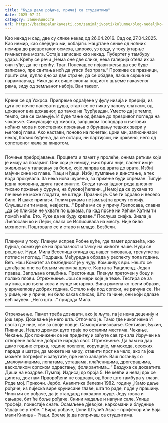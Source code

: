 ```yaml
---
title: "Куда даље рођаче, причај са студентима"
date: 2025-07-21
category: Занимљивости
url: https://backapalankavesti.com/zanimljivosti/kolumne/blog-nedeljko-bacina/kuda-dalje-rodjace-pricaj-sa-studentima/
---
```


Као некад и сад, две су слике
некад од 26.04.2016.
Сад од 27.04.2025.
Као немир, као свеједно ми, кобајаги.
Нацртане сенке од ноћних немира
до расцветалог осмеха, широко,
уз воду, у току јутарње гимнастике мозга.
Остаје записано као некад.
Пубертет у тамбуру удара.
Крећу се речи
„Нема оне две слике, нека галерија
отела их за очи туђе, да не трепћу.
Траг.
Понекад се појави жеља да све буде записано,
пре свитања ноћ да угаси без трага.“
Проживе се празници, пршти све, дупло дно
за две стране, да се обадве, лакше скрше
на парампарчад.
Нико да их више скопча под исто шљеме
накаченог рама, зиду од земљаног набоја.
Ван таквог.
***
Крене се од Ускрса. Припреме одрађене у фулу
низија и прерија, из цуга се почне налевати душа,
старт се не пика у заносу слатком,
од црквеног виа државног, до тачке на Ђурђевдан.
Уместо да је темпо, темпо, све се смањује.
И буде тање од флаше до презривог погледа на чокањче.
Симулације од живота, запршком господара
и његових ноћних мора и сопствених признања
о брундању тешких звери у његовој глави.
Ако настави, поново на почетак, црни ми,
записничари некад бољих буђења,
да се остари, ни партијски, ни црквено,
него од сопственог жала за животом.
***
Почиње пребројавање. Процвета и памет у пролеће,
онима ретким који је имају за позајмит.
Они који је немају, њих брига није, пасент им је живљење
у таласању за боље, које лапрда од врата до врата.
Избиј мајчин сине из главе. Ћаци и ђаци.
Избиј пумпање и динстање, а тек вода прокувала.
За нека нова шурења, за пржење буди спреман.
Типује једна половина, друга гаси рингле.
Следи тачка јадног реда дневног
тихано пржење у фуруни,
на буковој ћепани.
„Немој да се рукама то печење
не може глодати, не штеди. Празник је.
Све ти здраво и весело било.
И шаке припази. Голим рукама не
јамљај за врелу тепсију.
Слушаш ли ти мене, невјеста…“
Враћа ми се у причу Љепосава, славна
„да се пликови не ухвате по шакама, па кад прсне
ни Хећим Хатим ти помоћ неће. Ето.
Руке да не буду крваве.“
Послуша снајка.
Знала је Љепосави ко и Лејки, свака се
Исписивала на месту. Није било мрзности.
Поштовало се и старо и младо. Безбели.
***
Пленуми у току. Пленум испред Робне куће,
где памет долазећа, као бујица,
осмехује се на пролазност и тачку
на животе наше. Нуди се решење. Нуди.
Мила Веселица откида од нашег тиховања,
тренутке за потпис и поглед. Подршка.
Међуредна обрада у респекту пола године.
Већ.
Наш Комитет за безбедност је у чуду.
Комшилук ври. Нешто се догађа за оне са
бољим чулом за друге. Карта за Ћациленд.
Један правац. Запрљана отаџбина.
Престоница. Пленум преточен у боцу и полако плови.
Отрежњење. Још се мери које је теже.
Тестира се за жутила, као њена коса и сунце истарско.
Вина румена ко њени образи,
у времеплову добрих година.
Остало није под српски, не рачуна се.
Ни у риме, ни у приче, ни било какав списак,
Што га чине, они који одлазе већ заувек.
„Него шта…“ придода Мила.
***
Отрежњење.
Памет треба дозивати, ако је љута, па је нема
деценију и још зеру. Дозивање је него шта.
Отпочело је. Тамо где никог нема
И свога где није, све за своје новце.
Самоорганизовање.
Сентиван, Букин, Пивнице.
Нешто дремеж дуго траје по осталим местима.
Чекање.
Чекање.
Док понижени се не придигну и заћуте сав грч зла
Изручен на отворене лобање доброте народа овог.
Отрежњење.
Да вам на дар дамо године страха, године похлепе,
корупције, мимохода, сеоских парада и шатри,
да можете на миру, ставити прст на чело,
ако га још можете потрефит и заћутите,
пре него залајете.
Ваш поганлук о
„малоумницима, лопатама, усташама, плаћеницима,
дрогерашима, васколиком српском одрастању, фолирантима…“
Ваздуха се дохватите. Диши на ноздрве. Пумпај.
Издисај до броја 5.
Не кевћи и нелај док се динста,
док нам Прворођени не оздрави,
од боле што тамбура у глави.
Роде мој. Прикочи.
Јербо.
Аналитика бележи 1982. годину
„Камо даље рођаче, из пијеска вире крунисане главе,
шта то раде, прде у прашину. Чини ми се рођаче,
да је стандард покварио људе.
Једу говна и сањаре, бит ће боље рођаче.
Скини медаље и напуни сале.
Улице трофеја, понестаје снаге.
Осамљене дјевојке, наркомани и блуднице
Уздају се у тебе..“
Бирај рођаче,
Џони Штулић Азра – професор или
Баја мали Книнџа – Ћаци.
Време је да попричаш са студентима.
